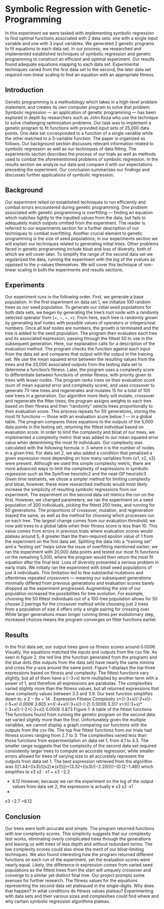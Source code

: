 # Symbolic Regression with Genetic-Programming

In this experiment we were tasked with implementing symbolic regression to find optimal functions associated with 2
data sets: one with a single input variable and one with 3
input variables. We generated 2 genetic programs to fit equations to each data set. In our process, we researched and implemented established techniques of symbolic regression and
genetic programming to construct an efficient and optimal experiment. Our results found adequate equations mapping to
each data set. Experimental techniques varied from the first
data set to the second; the later data set required non-linear
scaling to find an equation with an appropriate fitness.

## Introduction
Genetic programming is a methodology which takes in a
high-level problem statement, and creates its own computer
program to solve that problem. Symbolic regression — an
application of genetic programming — has been explored in
depth by researchers such as John Koza who use the technique to solve challenging optimization problems. Our task
was to implement a genetic program to fit functions with
provided input sets of 25,000 data points. One data set corresponded to a function of a single variable while the other
matched to a 3-variable function.
The paper is organized as follows. Our background section discusses relevant information related to symbolic regression as well as our techniques of data fitting. The experiments section describes the process of our trials as well
as methods used to combat the aforementioned problems of
symbolic regression. In the results section we analyze our
data and compare it with our expectations preceding the experiment. Our conclusion summarizes our findings and discusses further applications of symbolic regression.

## Background
Our experiment relied on established techniques to run efficiently and combat errors encountered during genetic programming. One problem associated with genetic programming is overfitting — finding an equation which matches
tightly to the inputted values from the data, but fails to adequately match outputs omitted from the experiment. The
reader is referred to our experiments section for a further
description of our techniques to combat overfitting. Another
crucial element to genetic programming is the size of seed
populations; in our experiments section we will explain our
techniques related to generating initial trees. Other problems faced in genetic programming include bloat and loss of
diversity, both of which we will cover later.
To simplify the range of the second data set we regularized the data, running the experiment with the log of the yvalues as opposed to the y-values themselves. We will cover
this technique of non-linear scaling in both the experiments
and results sections.

## Experiments
Our experiment runs in the following order. First, we generate a base population. In the first experiment on data set
1, we initialize 100 random trees as our seed population. To
generate our initial seed populations for both data sets, we
began by generating the tree’s root node with a randomly selected operator from {+, −, ÷, ×}. From here, each tree is randomly grown by generating leaf nodes with possible values
of operators or integers/real numbers. Once all leaf nodes
are numbers, the growth is terminated and the tree is added
to the seed population. The program then evaluates each tree
and its associated expression, passing through the fittest 50
to use in the subsequent generation. Here, our explanation
calls for a description of the evaluation method. The program checks the function against each input from the data
set and compares that output with the output in the training
set. We use the mean squared error between the resulting
values from the trees and the 20,000 associated outputs from
the testing data set to determine a function’s fitness. Later,
the program uses a complexity score to differentiate between
functions of similar fitness, with priority given to trees with
lesser nodes. The program ranks trees on their evaluation
score (sum of mean squared error and complexity score),
and uses crossover to generate 70 new trees and regenerates
and mutates 15 for a total of 100 new trees in a generation.
Our algorithm more likely will mutate, crossover and regenerate the fitter trees; the program assigns weights to each tree
based on their fitness and then “randomly” selects trees proportionally to their evaluation score. This process repeats for
50 generations, storing the most fit functions — those with
an evaluation score below 1 — in a global table. The program compares these equations to the outputs of the 5,000
data points in the testing set, returning the fittest individual
based on evaluation score.
In order to limit the complexity and bloat of our trees,
we implemented a complexity metric that was added to our
mean squared error value when determining the most fit individuals. Our complexity was calculated with the following formula: n
.5 where n is the number of nodes in a given
tree. For data set 2, we also added a condition that penalized
a given expression more depending on how many variables
from {x1, x2, x3} were present. Although we used this simple
complexity metric, there are more advanced ways to limit
the complexity of expressions in symbolic regression such
as the SymTree heuristic2
and the neat-GP heuristic3
. Given
time restraints, we chose a simpler method for limiting complexity and bloat, however, these more researched methods
would most likely increase the simplicity of resulting symbolic regressions from our experiment.
The experiment on the second data set mimics the run on
the first. However, we changed parameters; we ran the experiment on a seed population of 300 individuals, picking
the fittest 200 trees, and running for 50 generations. The proportions of crossover, mutation, and regeneration stayed the
same, as well as the method for choosing which processes
run on each tree. The largest change comes from our evaluation threshold; we now add trees to a global table when
their fitness score is less than 10. This value comes from errors in previous trials where evaluation scores would plateau
around 5, 4 greater than the then-required epsilon value of 1
from the experiment on the first data set.
Splitting the data into a “training set” and a “testing set”
helps solve the issue of overfitting mentioned earlier; we
ran the experiment with 20,000 data points and tested our
most fit functions on the remaining 5,000, where the program would then return the most fit equation after the final
test.
Loss of diversity presented a serious problem in early trials. We initially ran the experiment with small seed populations of just 4 individuals. This limitation led to few substantial mutations and oftentimes repeated crossovers — meaning our subsequent generations minimally differed from previous generations and evaluation scores barely dropped as
the experiment progressed. Augmenting the size of our population increased the possibilities for tree evolution. For example, choosing the 50 fittest individuals out of a 100-tree
population allows for 50 choose 2 pairings for the crossover
method while choosing just 2 trees from a population of
size 4 offers only a single pairing for crossing over. While
larger generations mean longer running times per evolutionary step, increased choices means the program converges on
fitter functions earlier.

## Results
In the first data set, our output trees gave us fitness scores
around 0.0006. Visually, the equations matched the inputs
and outputs from the csv file. As seen in figure 2, the red
line (the function generated from the program) and the blue
dots (the outputs from the data set) have nearly the same
minima and cross the y-axis around the same point. Figure 1
displays the top three expressions based on fitness and complexity. The fittest functions vary slightly, but all of them
have a (−3+x) term multiplied by another term with a power
of 1, and therefore all expressions are parabolas. The complexities varied slightly more than the fitness values, but all
returned expressions that have complexity values between
3.3 and 3.9. Our best function simplifies down to:
x
2 − 6x + 14
.
Expression Fitness Complexity
x+((-3+x)*(-3+x))-(-5+x) 0.0006 3.605
x+((-4+x)*(-3+x))-(-2) 0.0006 3.317
x+(((-3+x)*(-3+x))-(-2+(-3+x)) 0.0006 3.873
Figure 1: A table of the fittest functions
The functions found from running the genetic program on
the second data set varied slightly more than the first. Unfortunately given the multiple variables, we cannot display
a graph comparing our functions with the outputs from the
csv file. The top five fittest functions from our trials had fitness scores ranging from 2.7 to 3. The complexities varied
less than those functions from experimentation on data set
1, from 4.1 to 4.3. The smaller range suggests that the complexity of the second data set required consistently larger
trees to compute an accurate regression, while smaller errors
allowed for trees of varying size to all accurately represent
the outputs from data set 1. The best expression retrieved
from the algorithm was
(((1.44+((x3)/((x2)∗(x1))))+(3.32+((x3)/(−2.20))))−(0.12−1.48))
which simplifies to
x3
x2 · x1
+
x3
−2.2
+ 6.12
However, because we ran the experiment on the log of the
output values from data set 2, the expression is actually
e
x3
x2
·x1
+
x3
−2.7
+6.12

## Conclusion
Our trees were both accurate and simple. The program returned functions with low complexity scores. This simplicity suggests that our complexity test works, eliminating overly complicated trees through the generations and
leaving us with trees of less depth and without redundant
terms. The low complexity scores could also show the merit
of our bloat-limiting techniques. We also found interesting
how the program returned different functions on each run of
the experiment, yet the evaluation scores were nearly equal.
Likely, the difference in expression comes from varied seed
populations as the fittest trees from the start will uniquely
crossover and converge to a similar yet distinct final tree.
Our project prompts some avenues for further research.
The fitness values for the equations representing the second
data set plateaued in the single-digits. Why does that happen? In what conditions do fitness values plateau? Experimenting with data sets and their various sizes and complexities could find where and why certain symbolic regression
algorithms plateau.
